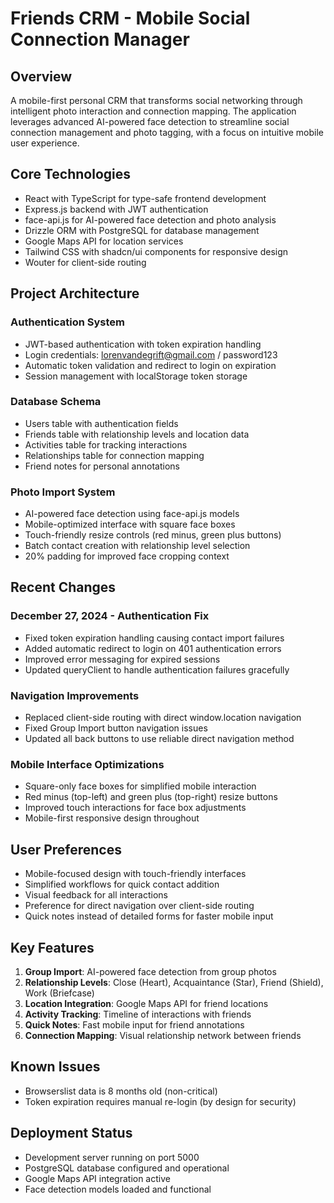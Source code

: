 # Friends CRM - Mobile Social Connection Manager

## Overview
A mobile-first personal CRM that transforms social networking through intelligent photo interaction and connection mapping. The application leverages advanced AI-powered face detection to streamline social connection management and photo tagging, with a focus on intuitive mobile user experience.

## Core Technologies
- React with TypeScript for type-safe frontend development
- Express.js backend with JWT authentication
- face-api.js for AI-powered face detection and photo analysis
- Drizzle ORM with PostgreSQL for database management
- Google Maps API for location services
- Tailwind CSS with shadcn/ui components for responsive design
- Wouter for client-side routing

## Project Architecture

### Authentication System
- JWT-based authentication with token expiration handling
- Login credentials: lorenvandegrift@gmail.com / password123
- Automatic token validation and redirect to login on expiration
- Session management with localStorage token storage

### Database Schema
- Users table with authentication fields
- Friends table with relationship levels and location data
- Activities table for tracking interactions
- Relationships table for connection mapping
- Friend notes for personal annotations

### Photo Import System
- AI-powered face detection using face-api.js models
- Mobile-optimized interface with square face boxes
- Touch-friendly resize controls (red minus, green plus buttons)
- Batch contact creation with relationship level selection
- 20% padding for improved face cropping context

## Recent Changes

### December 27, 2024 - Authentication Fix
- Fixed token expiration handling causing contact import failures
- Added automatic redirect to login on 401 authentication errors
- Improved error messaging for expired sessions
- Updated queryClient to handle authentication failures gracefully

### Navigation Improvements
- Replaced client-side routing with direct window.location navigation
- Fixed Group Import button navigation issues
- Updated all back buttons to use reliable direct navigation method

### Mobile Interface Optimizations
- Square-only face boxes for simplified mobile interaction
- Red minus (top-left) and green plus (top-right) resize buttons
- Improved touch interactions for face box adjustments
- Mobile-first responsive design throughout

## User Preferences
- Mobile-focused design with touch-friendly interfaces
- Simplified workflows for quick contact addition
- Visual feedback for all interactions
- Preference for direct navigation over client-side routing
- Quick notes instead of detailed forms for faster mobile input

## Key Features
1. **Group Import**: AI-powered face detection from group photos
2. **Relationship Levels**: Close (Heart), Acquaintance (Star), Friend (Shield), Work (Briefcase)
3. **Location Integration**: Google Maps API for friend locations
4. **Activity Tracking**: Timeline of interactions with friends
5. **Quick Notes**: Fast mobile input for friend annotations
6. **Connection Mapping**: Visual relationship network between friends

## Known Issues
- Browserslist data is 8 months old (non-critical)
- Token expiration requires manual re-login (by design for security)

## Deployment Status
- Development server running on port 5000
- PostgreSQL database configured and operational
- Google Maps API integration active
- Face detection models loaded and functional